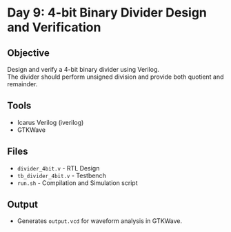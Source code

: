 # Day 9: 4-bit Binary Divider Design and Verification

## Objective
Design and verify a 4-bit binary divider using Verilog.  
The divider should perform unsigned division and provide both quotient and remainder.

## Tools
- Icarus Verilog (iverilog)
- GTKWave

## Files
- `divider_4bit.v` - RTL Design
- `tb_divider_4bit.v` - Testbench
- `run.sh` - Compilation and Simulation script

## Output
- Generates `output.vcd` for waveform analysis in GTKWave.
